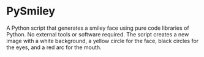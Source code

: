 # PySmiley
A Python script that generates a smiley face using pure code libraries of Python. No external tools or software required. The script creates a new image with a white background, a yellow circle for the face, black circles for the eyes, and a red arc for the mouth.
